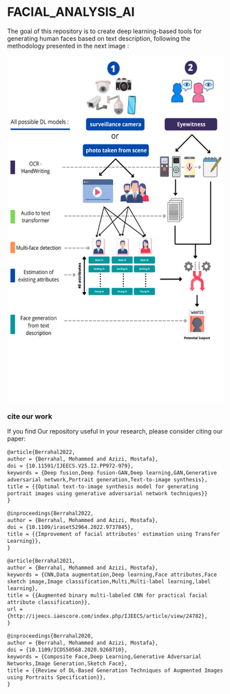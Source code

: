 # FACIAL_ANALYSIS_AI

The goal of this repository is to create deep learning-based tools for generating human faces based on text description, following the methodology presented in the next image :

<img src="methodology.png" width="600px" height="800px"/>


### cite our work

If you find Our repository useful in your research, please consider citing our paper:

```
@article{Berrahal2022,
author = {Berrahal, Mohammed and Azizi, Mostafa},
doi = {10.11591/IJEECS.V25.I2.PP972-979},
keywords = {Deep fusion,Deep fusion-GAN,Deep learning,GAN,Generative adversarial network,Portrait generation,Text-to-image synthesis},
title = {{Optimal text-to-image synthesis model for generating portrait images using generative adversarial network techniques}}
}
```

```
@inproceedings{Berrahal2022,
author = {Berrahal, Mohammed and Azizi, Mostafa},
doi = {10.1109/iraset52964.2022.9737845},
title = {{Improvement of facial attributes' estimation using Transfer Learning}},
}
```

```
@article{Berrahal2021,
author = {Berrahal, Mohammed and Azizi, Mostafa},
keywords = {CNN,Data augmentation,Deep learning,Face attributes,Face sketch image,Image classification,Multi,Multi-label learning,label learning},
title = {{Augmented binary multi-labeled CNN for practical facial attribute classification}},
url = {http://ijeecs.iaescore.com/index.php/IJEECS/article/view/24782},
}
```

```
@inproceedings{Berrahal2020,
author = {Berrahal, Mohammed and Azizi, Mostafa},
doi = {10.1109/ICDS50568.2020.9268710},
keywords = {Composite Face,Deep Learning,Generative Adversarial Networks,Image Generation,Sketch Face},
title = {{Review of DL-Based Generation Techniques of Augmented Images using Portraits Specification}},
}
```
